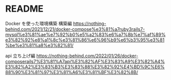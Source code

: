 # README

Docker を使った環境構築
構築編
https://nothing-behind.com/2021/12/21/docker-compose%e3%81%a7ruby3rails7-mysql%e3%81%ae%e7%92%b0%e5%a2%83%e6%a7%8b%e7%af%89%e3%82%92%e8%a1%8c%e3%81%86%e6%96%b9%e6%b3%95%e3%81%be%e3%81%a8%e3%82%81/

api 立ち上げ編
https://nothing-behind.com/2022/01/26/docker-composerails7%E3%81%A7api%E3%82%AF%E3%83%A9%E3%82%A4%E3%82%A2%E3%83%B3%E3%83%88%E3%82%92%E4%BD%9C%E6%88%90%E3%81%97%E3%81%A6%E3%81%BF%E3%82%8B/
